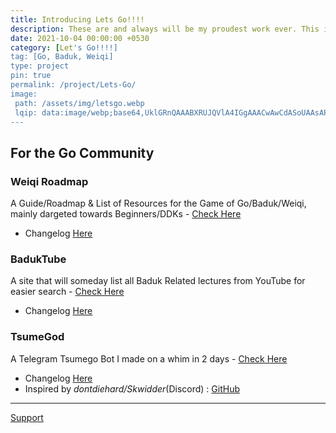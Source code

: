 ```yaml
---
title: Introducing Lets Go!!!!
description: These are and always will be my proudest work ever. This is a collection of Go projects I did for the community, main focus are the Roadmap and BadukTube 
date: 2021-10-04 00:00:00 +0530
category: [Let's Go!!!!]
tag: [Go, Baduk, Weiqi]
type: project 
pin: true
permalink: /project/Lets-Go/
image: 
 path: /assets/img/letsgo.webp
 lqip: data:image/webp;base64,UklGRnQAAABXRUJQVlA4IGgAAACwAwCdASoUAAsAPzmGuVOvKSWisAgB4CcJbAC06CGV/K3hngNqGAD+pTqOfYgV7PaZlOXqoUR9e8oSa0vMcSdYxktCnIUY3gR4n0v3JLUdli2/TpDNuHk1p9Ujuq1ihMJ+CAg2UaToAA==
---
```


## For the Go Community

### Weiqi Roadmap

A Guide/Roadmap & List of Resources for the Game of Go/Baduk/Weiqi, mainly dargeted towards Beginners/DDKs - [Check Here](https://weiqi.soumyak4.in)
 - Changelog [Here](/project/Weiqi-Roadmap/)

### BadukTube

A site that will someday list all Baduk Related lectures from YouTube for easier search - [Check Here](https://baduktube.soumyak4.in)
 - Changelog [Here](/project/BadukTube/)

### TsumeGod

A Telegram Tsumego Bot I made on a whim in 2 days - [Check Here](https://tsumegod.soumyak4.in)
 - Changelog [Here](/project/TsumeGod/)
 - Inspired by _dontdiehard/Skwidder_(Discord) : <a href="https://github.com/Skwidder/IGS-Puzzle-Bot" target="_blank">GitHub</a>

<hr>
<a href="/blog/Support/" class="btn grn fas fa-money-bill"> Support</a> 